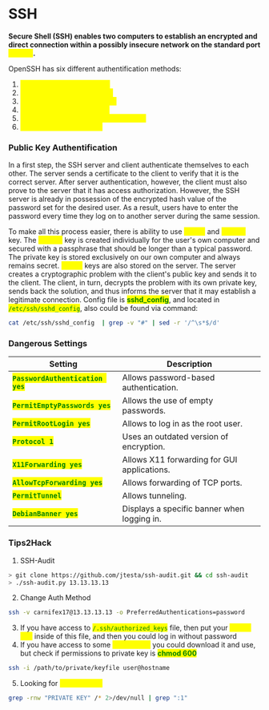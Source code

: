 # SSH

**Secure Shell (SSH) enables two computers to establish an encrypted and direct connection within a possibly insecure network on the standard port **<mark style="color:yellow;">**TCP 22**</mark>**.**

OpenSSH has six different authentification methods:

1. <mark style="color:yellow;">**Password authentification**</mark>
2. <mark style="color:yellow;">**Public-key authentification**</mark>
3. <mark style="color:yellow;">**Host-based authentification**</mark>
4. <mark style="color:yellow;">**Keyboard authentification**</mark>
5. <mark style="color:yellow;">**Challenge-response authentification**</mark>
6. <mark style="color:yellow;">**GSSAPI authentification**</mark>

### Public Key Authentification

In a first step, the SSH server and client authenticate themselves to each other. The server sends a certificate to the client to verify that it is the correct server. After server authentication, however, the client must also prove to the server that it has access authorization. However, the SSH server is already in possession of the encrypted hash value of the password set for the desired user. As a result, users have to enter the password every time they log on to another server during the same session.&#x20;

To make all this process easier, there is ability to use <mark style="color:yellow;">**public**</mark> and <mark style="color:yellow;">**private**</mark> key. The <mark style="color:yellow;">**private**</mark> key is created individually for the user's own computer and secured with a passphrase that should be longer than a typical password. The private key is stored exclusively on our own computer and always remains secret. <mark style="color:yellow;">**Public**</mark> keys are also stored on the server. The server creates a cryptographic problem with the client's public key and sends it to the client. The client, in turn, decrypts the problem with its own private key, sends back the solution, and thus informs the server that it may establish a legitimate connection. Config file is <mark style="color:green;">**sshd\_config**</mark>, and located in <mark style="color:green;">`/etc/ssh/sshd_config`</mark>, also could be found via command:

```bash
cat /etc/ssh/sshd_config  | grep -v "#" | sed -r '/^\s*$/d'
```

### Dangerous Settings

| Setting                                                            | Description                                 |
| ------------------------------------------------------------------ | ------------------------------------------- |
| <mark style="color:green;">**`PasswordAuthentication yes`**</mark> | Allows password-based authentication.       |
| <mark style="color:green;">**`PermitEmptyPasswords yes`**</mark>   | Allows the use of empty passwords.          |
| <mark style="color:green;">**`PermitRootLogin yes`**</mark>        | Allows to log in as the root user.          |
| <mark style="color:green;">**`Protocol 1`**</mark>                 | Uses an outdated version of encryption.     |
| <mark style="color:green;">**`X11Forwarding yes`**</mark>          | Allows X11 forwarding for GUI applications. |
| <mark style="color:green;">**`AllowTcpForwarding yes`**</mark>     | Allows forwarding of TCP ports.             |
| <mark style="color:green;">**`PermitTunnel`**</mark>               | Allows tunneling.                           |
| <mark style="color:green;">**`DebianBanner yes`**</mark>           | Displays a specific banner when logging in. |

### **Tips2Hack**

1. SSH-Audit

```bash
> git clone https://github.com/jtesta/ssh-audit.git && cd ssh-audit
> ./ssh-audit.py 13.13.13.13
```

2. Change Auth Method

```bash
ssh -v carnifex17@13.13.13.13 -o PreferredAuthentications=password
```

3. If you have access to <mark style="color:green;">`/.ssh/authorized_keys`</mark> file, then put your <mark style="color:yellow;">**public key**</mark> inside of this file, and then you could log in without password
4. If you have access to some <mark style="color:yellow;">**private key**</mark> you could download it and use, but check if permissions to private key is <mark style="color:green;">**chmod 600**</mark>

```bash
ssh -i /path/to/private/keyfile user@hostname
```

5. Looking for <mark style="color:yellow;">**Private Keys**</mark>

```bash
grep -rnw "PRIVATE KEY" /* 2>/dev/null | grep ":1"
```
